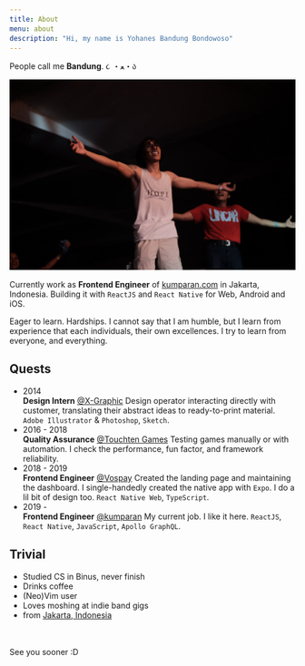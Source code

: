 ```yaml
---
title: About
menu: about
description: "Hi, my name is Yohanes Bandung Bondowoso"
---
```


People call me **Bandung**. ૮ ・ﻌ・ა

![photo by Soraya Azizah](bandung-mosh-on-tarintih.jpg)

Currently work as **Frontend Engineer** of [kumparan.com](https://kumparan.com) in Jakarta, Indonesia. Building it with `ReactJS` and `React Native` for Web, Android and iOS.

Eager to learn. Hardships. I cannot say that I am humble, but I learn from experience that each individuals, their own excellences. I try to learn from everyone, and everything.


## Quests

- <time>2014</time><br>**Design Intern** [@X-Graphic](https://www.xg.co.id/)
Design operator interacting directly with customer,
translating their abstract ideas to ready-to-print material.
`Adobe Illustrator` & `Photoshop`, `Sketch`.
- <time>2016 - 2018</time><br>**Quality Assurance** [@Touchten Games](https://www.touchten.com/)
Testing games manually or with automation.
I check the performance, fun factor, and framework reliability.
- <time>2018 - 2019</time><br>**Frontend Engineer** [@Vospay](https://vospay.id/)
Created the landing page and maintaining the dashboard.
I single-handedly created the native app with `Expo`.
I do a lil bit of design too.
`React Native Web`, `TypeScript`.
- <time>2019 -</time><br>**Frontend Engineer** [@kumparan](https://kumparan.com/)
My current job. I like it here.
`ReactJS`, `React Native`, `JavaScript`, `Apollo GraphQL`.

## Trivial

- Studied CS in Binus, never finish
- Drinks coffee
- (Neo)Vim user
- Loves moshing at indie band gigs
- from [Jakarta, Indonesia](https://www.openstreetmap.org/relation/6362934#map=11/-6.1767/106.8290)

<br>
<br>
<span id="down">See you sooner :D</span>

